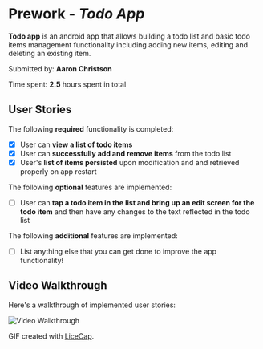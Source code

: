# Prework - *Todo App*

**Todo app** is an android app that allows building a todo list and basic todo items management functionality including adding new items, editing and deleting an existing item.

Submitted by: **Aaron Christson**

Time spent: **2.5** hours spent in total

## User Stories

The following **required** functionality is completed:

* [x] User can **view a list of todo items**
* [x] User can **successfully add and remove items** from the todo list
* [x] User's **list of items persisted** upon modification and and retrieved properly on app restart

The following **optional** features are implemented:

* [ ] User can **tap a todo item in the list and bring up an edit screen for the todo item** and then have any changes to the text reflected in the todo list

The following **additional** features are implemented:

* [ ] List anything else that you can get done to improve the app functionality!

## Video Walkthrough

Here's a walkthrough of implemented user stories:

<img src='https://imgur.com/a/NEL5y1i' title='Video Walkthrough' width='' alt='Video Walkthrough' />

GIF created with [LiceCap](http://www.cockos.com/licecap/).


